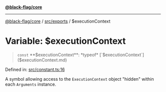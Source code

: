 [**@black-flag/core**](../../../README.md)

***

[@black-flag/core](../../../README.md) / [src/exports](../README.md) / $executionContext

# Variable: $executionContext

> `const` **$executionContext**: *typeof* [`$executionContext`]($executionContext.md)

Defined in: [src/constant.ts:16](https://github.com/Xunnamius/black-flag/blob/e6eca023803f0a1815dfc34f6bdb68feb61e8119/src/constant.ts#L16)

A symbol allowing access to the `ExecutionContext` object "hidden" within
each `Arguments` instance.
